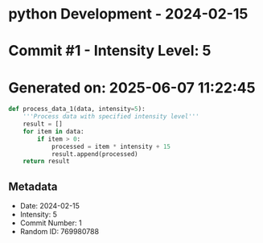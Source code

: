 ﻿# python Development - 2024-02-15
# Commit #1 - Intensity Level: 5
# Generated on: 2025-06-07 11:22:45
```python
def process_data_1(data, intensity=5):
    '''Process data with specified intensity level'''
    result = []
    for item in data:
        if item > 0:
            processed = item * intensity + 15
            result.append(processed)
    return result
```
## Metadata
- Date: 2024-02-15
- Intensity: 5
- Commit Number: 1
- Random ID: 769980788
